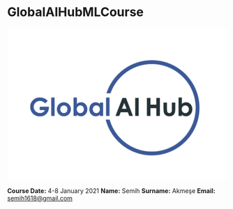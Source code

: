 # GlobalAIHubMLCourse
![](img/logo.png)

**Course Date:** 4-8 January 2021
**Name:** Semih 
**Surname:** Akmeşe
**Email:** semih1618@gmail.com
